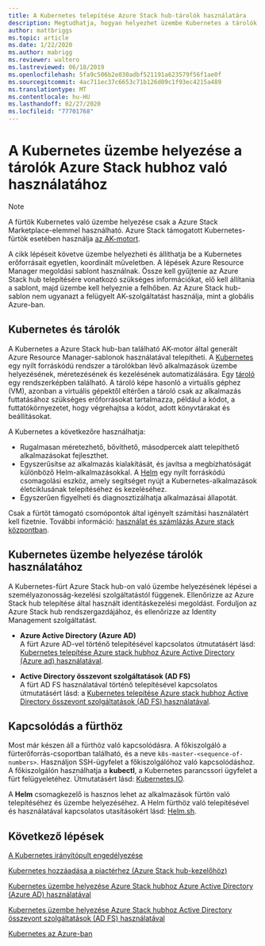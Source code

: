 ```yaml
---
title: A Kubernetes telepítése Azure Stack hub-tárolók használatára
description: Megtudhatja, hogyan helyezhet üzembe Kubernetes a tárolók Azure Stack hubhoz való használatához.
author: mattbriggs
ms.topic: article
ms.date: 1/22/2020
ms.author: mabrigg
ms.reviewer: waltero
ms.lastreviewed: 06/18/2019
ms.openlocfilehash: 5fa9c506b2e030adbf521191a623579f56f1ae0f
ms.sourcegitcommit: 4ac711ec37c6653c71b126d09c1f93ec4215a489
ms.translationtype: MT
ms.contentlocale: hu-HU
ms.lasthandoff: 02/27/2020
ms.locfileid: "77701768"
---
```

# <a name="deploy-kubernetes-to-use-containers-with-azure-stack-hub"></a>A Kubernetes üzembe helyezése a tárolók Azure Stack hubhoz való használatához

> [!Note]  
> A fürtök Kubernetes való üzembe helyezése csak a Azure Stack Marketplace-elemmel használható. Azure Stack támogatott Kubernetes-fürtök esetében használja [az AK-motort](azure-stack-kubernetes-aks-engine-overview.md).

A cikk lépéseit követve üzembe helyezheti és állíthatja be a Kubernetes erőforrásait egyetlen, koordinált műveletben. A lépések Azure Resource Manager megoldási sablont használnak. Össze kell gyűjtenie az Azure Stack hub telepítésére vonatkozó szükséges információkat, elő kell állítania a sablont, majd üzembe kell helyeznie a felhőben. Az Azure Stack hub-sablon nem ugyanazt a felügyelt AK-szolgáltatást használja, mint a globális Azure-ban.

## <a name="kubernetes-and-containers"></a>Kubernetes és tárolók

A Kubernetes a Azure Stack hub-ban található AK-motor által generált Azure Resource Manager-sablonok használatával telepítheti. A [Kubernetes](https://kubernetes.io) egy nyílt forráskódú rendszer a tárolókban lévő alkalmazások üzembe helyezésének, méretezésének és kezelésének automatizálására. Egy [tároló](https://www.docker.com/what-container) egy rendszerképben található. A tároló képe hasonló a virtuális géphez (VM), azonban a virtuális gépektől eltérően a tároló csak az alkalmazás futtatásához szükséges erőforrásokat tartalmazza, például a kódot, a futtatókörnyezetet, hogy végrehajtsa a kódot, adott könyvtárakat és beállításokat.

A Kubernetes a következőre használhatja:

- Rugalmasan méretezhető, bővíthető, másodpercek alatt telepíthető alkalmazásokat fejleszthet. 
- Egyszerűsítse az alkalmazás kialakítását, és javítsa a megbízhatóságát különböző Helm-alkalmazásokkal. A [Helm](https://github.com/kubernetes/helm) egy nyílt forráskódú csomagolási eszköz, amely segítséget nyújt a Kubernetes-alkalmazások életciklusának telepítéséhez és kezeléséhez.
- Egyszerűen figyelheti és diagnosztizálhatja alkalmazásai állapotát.

Csak a fürtöt támogató csomópontok által igényelt számítási használatért kell fizetnie. További információ: [használat és számlázás Azure stack központban](../operator/azure-stack-billing-and-chargeback.md).

## <a name="deploy-kubernetes-to-use-containers"></a>Kubernetes üzembe helyezése tárolók használatához

A Kubernetes-fürt Azure Stack hub-on való üzembe helyezésének lépései a személyazonosság-kezelési szolgáltatástól függenek. Ellenőrizze az Azure Stack hub telepítése által használt identitáskezelési megoldást. Forduljon az Azure Stack hub rendszergazdájához, és ellenőrizze az Identity Management szolgáltatást.

- **Azure Active Directory (Azure AD)**  
A fürt Azure AD-vel történő telepítésével kapcsolatos útmutatásért lásd: [Kubernetes telepítése Azure stack hubhoz Azure Active Directory (Azure ad) használatával](azure-stack-solution-template-kubernetes-azuread.md).

- **Active Directory összevont szolgáltatások (AD FS)**  
A fürt AD FS használatával történő telepítésével kapcsolatos útmutatásért lásd: a [Kubernetes telepítése Azure stack hubhoz Active Directory összevont szolgáltatások (AD FS) használatával](azure-stack-solution-template-kubernetes-adfs.md).

## <a name="connect-to-your-cluster"></a>Kapcsolódás a fürthöz

Most már készen áll a fürthöz való kapcsolódásra. A főkiszolgáló a fürterőforrás-csoportban található, és a neve `k8s-master-<sequence-of-numbers>`. Használjon SSH-ügyfelet a főkiszolgálóhoz való kapcsolódáshoz. A főkiszolgálón használhatja a **kubectl**, a Kubernetes parancssori ügyfelet a fürt felügyeletéhez. Útmutatásért lásd: [Kubernetes.IO](https://kubernetes.io/docs/reference/kubectl/overview).

A **Helm** csomagkezelő is hasznos lehet az alkalmazások fürtön való telepítéséhez és üzembe helyezéséhez. A Helm fürthöz való telepítésével és használatával kapcsolatos utasításokért lásd: [Helm.sh](https://helm.sh/).

## <a name="next-steps"></a>Következő lépések

[A Kubernetes irányítópult engedélyezése](azure-stack-solution-template-kubernetes-dashboard.md)

[Kubernetes hozzáadása a piactérhez (Azure Stack hub-kezelőhöz)](../operator/azure-stack-solution-template-kubernetes-cluster-add.md)

[Kubernetes üzembe helyezése Azure Stack hubhoz Azure Active Directory (Azure AD) használatával](azure-stack-solution-template-kubernetes-azuread.md)

[Kubernetes üzembe helyezése Azure Stack hubhoz Active Directory összevont szolgáltatások (AD FS) használatával](azure-stack-solution-template-kubernetes-adfs.md)

[Kubernetes az Azure-ban](https://docs.microsoft.com/azure/container-service/kubernetes/container-service-kubernetes-walkthrough)
